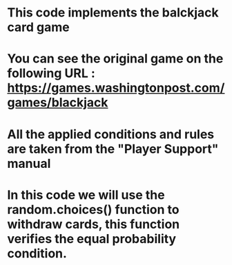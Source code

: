 # This code implements the balckjack card game
# You can see the original game on the following URL : https://games.washingtonpost.com/games/blackjack
# All the applied conditions and rules are taken from the "Player Support" manual 
# In this code we will use the random.choices() function to withdraw cards, this function verifies the equal probability condition.
   

